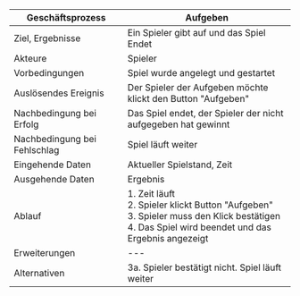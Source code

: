 Geschäftsprozess | Aufgeben
---|---
Ziel, Ergebnisse | Ein Spieler gibt auf und das Spiel Endet
Akteure | Spieler |
Vorbedingungen | Spiel wurde angelegt und gestartet
Auslösendes Ereignis | Der Spieler der Aufgeben möchte klickt den Button "Aufgeben"
Nachbedingung bei Erfolg | Das Spiel endet, der Spieler der nicht aufgegeben hat gewinnt
Nachbedingung bei Fehlschlag | Spiel läuft weiter
Eingehende Daten | Aktueller Spielstand, Zeit
Ausgehende Daten | Ergebnis
Ablauf | 1. Zeit läuft <br> 2. Spieler klickt Button "Aufgeben" <br> 3. Spieler muss den Klick bestätigen <br> 4. Das Spiel wird beendet und das Ergebnis angezeigt
Erweiterungen |---
Alternativen | 3a. Spieler bestätigt nicht. Spiel läuft weiter